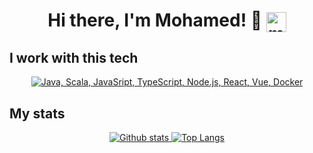<!--
**mohamedelghaouth/mohamedelghaouth** is a ✨ _special_ ✨ repository because its `README.md` (this file) appears on your GitHub profile.

Here are some ideas to get you started:

- 🔭 I’m currently working on ...
- 🌱 I’m currently learning ...
- 👯 I’m looking to collaborate on ...
- 🤔 I’m looking for help with ...
- 💬 Ask me about ...
- 📫 How to reach me: ...
- 😄 Pronouns: ...
- ⚡ Fun fact: ...
-->
<h1 align="center">Hi there, I'm Mohamed! 👋 
  <a href="https://www.linkedin.com/in/mohamed-el-ghaouth-55b08a178/" target="_blank">
    <img align="center" alt="mohamed el ghaouth LinkedIN" width="32px" src="https://raw.githubusercontent.com/peterthehan/peterthehan/master/assets/linkedin.svg"/>
  </a>
</h1>


<!--<p align="center">I work on websites, browser extensions, web, mobile, and desktop applications.</p>-->

## I work with this tech
<p align="center">
  <a href="#">
    <img src="https://skillicons.dev/icons?i=java,js,ts,scala,spring,nodejs,react,angular,vue,hibernate,postgres,git,jenkins,docker" alt="Java, Scala, JavaSript, TypeScript, Node.js, React, Vue, Docker" />
  </a>
</p>

## My stats
<p align="center"><a href="#">
    <img src="https://github-readme-stats.vercel.app/api?username=mohamedelghaouth&theme=onedark&show_icons=true&hide_rank=true&custom_title=Stats&count_private=true&hide_border=true&hide=issues&line_height=24&bg_color=0d1117" alt="Github stats" />
    <img src="https://github-readme-stats.vercel.app/api/top-langs/?username=mohamedelghaouth&layout=compact&theme=onedark&count_private=true&hide_border=true&bg_color=0d1117" alt="Top Langs">
</a></p>

<!--## My projects

[UnoPack](https://unopack.net) - Minecraft Modpack generator

[My FAQ Page](https://myfaq.page) - A web app that allows you to create a beautiful FAQ pages in minutes.

[OS Simulator](https://ronanru.com) - In-browser operating system simulator with in-memory filesystem and multiple cool programs.

[Minecraft Stats Leaderboard](https://github.com/ronanru/mc_stats_leaderboard) - A program to view statistics leaderboards for your Minecraft server.

[ArchExplorer](https://archexplorer.ronanru.dev) - A search engine for ArchLinux packages in standard repos and the AUR.-->
